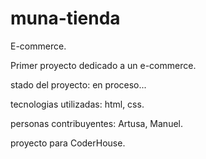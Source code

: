 # muna-tienda
<p>E-commerce.</p>
<p>Primer proyecto dedicado a un e-commerce.</p>
<p>stado del proyecto: en proceso...</p>
<p>tecnologias utilizadas: html, css. </p>
<p>personas contribuyentes: Artusa, Manuel.</p>
<p>proyecto para CoderHouse.</p>
